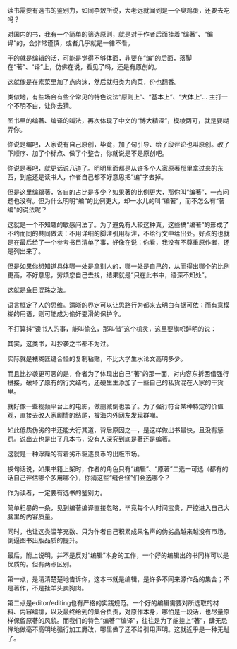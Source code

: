 
读书需要有选书的鉴别力，如同李敖所说，大老远就闻到是一个臭鸡蛋，还要去吃吗？  
  
对国内的书，我有一个简单的筛选原则，就是对于作者后面挂着“编著”、“编译”的，会非常谨慎，或者几乎就是一律不看。  
  
干的就是编辑的活，可能是觉得不够体面，非要在“编”的后面，落脚在“著”、“译”上，仿佛在说，看见了吗，还是有原创的。

这就像是在素菜里加了点肉沫，然后就归类为肉菜，价也翻番。  

类似地，有些场合有些个常见的特色说法“原则上”、“基本上”、“大体上”... 主打一个不明不白，让你去猜。

图书里的编著、编译的叫法，再次体现了中文的“博大精深”，模棱两可，就是要糊弄你。

你说是编吧，人家说有自己原创，毕竟，加了句引导、给了段评论也叫原创。改了下顺序、加了个标点、做了个整合，你就说是不是原创吧。

你说是著吧，就更话说八道了。明明里面都是从许多个人家原著那里拿过来的东西，到底还是读书人，作者自己都不好意思把“编”字去掉。

但是这里编跟著，各自的占比是多少？如果著的比例更大，那你叫“编著”，一点问题也没有。但为什么明明“编”的比例更大，却一水儿的叫“编著”，而不怎么有“著编”的说法呢？

这就是一个不知趣的敏感问法了。为了避免有人较这种真，这些搞“编著”的形成了不约而同的共同做法：不用详细的脚注引用标注，不给行文中给出处。好点的也就是在最后给了一个参考书目清单了事，好像在说：你看，我没有不尊重原作者，还是列出来了。

但是如果你想知道具体哪一处是拿别人的，哪一处是自己的，从而得出哪个的比例更高，不好意思，劳烦您自己去找，结果就是“只在此书中，语深不知处”。

这就是鱼目混珠之法。

语言框定了人的思维。清晰的界定可以让思路行为都来去明白有据可依；而有意模糊的用语，则可能成为偷奸耍滑的保护伞。

不打算抖“读书人的事，能叫偷么，那叫借”这个机灵，这里要旗帜鲜明的说：

其实，这类书，叫抄袭之书都不为过。

实际就是裱糊匠缝合怪的复制粘贴，不比大学生水论文高明多少。

而且比抄袭更可恶的是，作者为了体现出自己“著”的那一面，对内容东拆西借强行拼接，破坏了原有的行文结构，还硬生生添加了一些自己的私货混在人家的干货里。  

就好像一些视频平台上的电影，做删减倒也罢了。为了强行符合某种特定的价值观，直接去改人家剧情的结尾，被海内外网友发现群嘲。

如此低质伪劣的书还能大行其道，背后原因之一，是这样做出书最快，且没有惩罚。说出去也是出了几本书，没有人深究到底是著还是编著。

这就是一种浮躁的有着劣币驱逐良币的出版市场。  

换句话说，如果书籍上架时，作者的角色只有“编辑”、“原著”二选一可选（都有的话自己评估哪个多用哪个），你猜这些“缝合怪”们会选哪个？

作为读者，一定要有选书的鉴别力。

简单粗暴的一条，见到编著编译直接忽略，毕竟每个人时间宝贵，严控进入自己大脑里的内容质量。

同时，也让这类滥竽充数、只为作者自己积累成果名声的伪劣品越来越没有市场，倒逼图书出版品质的提升。
  
最后，附上说明，并不是反对“编辑”本身的工作，一个好的编辑出的书同样可以是优质的。但有两点区别。  
  
第一点，是清清楚楚地告诉你，这本书就是编辑，是许多不同来源作品的集合；不是著作，不是挂羊头卖狗肉。  
  
第二点是editor/editing也有严格的实践规范。一个好的编辑需要对所选取的材料、内容编排，以及最终给到的集合负责，对原作本身，哪怕是一段话，也尽量原样保留原著的风貌。而我们的特色“编著”“编译”，往往是为了能挂上“著”，肆无忌惮地做毫不高明地强行加工魔改，哪里做了还不给引用声明。这就近乎是一种无耻了。